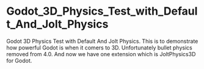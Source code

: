# Godot_3D_Physics_Test_with_Default_And_Jolt_Physics
 Godot 3D Physics Test with Default And Jolt Physics. This is to demonstrate how powerful Godot is when it comers to 3D. Unfortunately bullet physics removed from 4.0. And now we have one extension which is JoltPhysics3D for Godot.  
